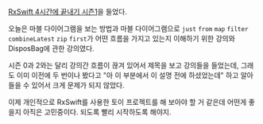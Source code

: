 [RxSwift 4시간에 끝내기 시즌1](https://www.youtube.com/playlist?list=PL03rJBlpwTaBBtiJ0BtgASCsS4ye-4gC7)을 들었다.

오늘은 마블 다이어그램을 보는 방법과 
마블 다이어그램으로 `just` `from` `map` `filter` `combineLatest` `zip` `first`가 
어떤 흐름을 가지고 있는지 이해하기 위한 강의와 DisposBag에 관한 강의였다.

시즌 0과 2와는 달리 강의간 흐름이 끊겨 있어서 제목을 보고 강의들을 들었는데, 
그래도 이미 이전에 두 번이나 봤다고 "아 이 부분에서 이 설명 전에 하셨었는데" 하고 알아 들을 수 있어서
크게 문제가 되지 않았다.

이제 개인적으로 RxSwift를 사용한 토이 프로젝트를 해 보아야 할 거 같은데 어떤게 좋을지 
아직은 고민중이다. 되도록 빨리 시작하도록 해야지.  